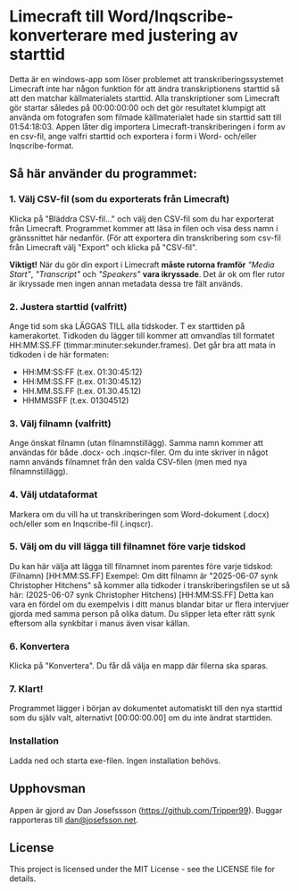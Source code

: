 # Limecraft till Word/Inqscribe-konverterare med justering av starttid

Detta är en windows-app som löser problemet att transkriberingssystemet Limecraft inte har någon funktion för att ändra transkriptionens starttid så att den matchar källmaterialets starttid. 
Alla transkriptioner som Limecraft gör startar således på 00:00:00:00 och det gör resultatet klumpigt att använda om fotografen som filmade källmaterialet hade sin starttid satt till 01:54:18:03. Appen låter dig importera Limecraft-transkriberingen i form av en csv-fil, ange valfri starttid och exportera i form i Word- och/eller Inqscribe-format. 

## Så här använder du programmet:

### 1. Välj CSV-fil (som du exporterats från Limecraft)
Klicka på "Bläddra CSV-fil..." och välj den CSV-fil som du har exporterat från Limecraft.
Programmet kommer att läsa in filen och visa dess namn i gränssnittet här nedanför.
(För att exportera din transkribering som csv-fil från Limecraft välj "Export" och klicka på "CSV-fil".

**Viktigt!** När du gör din export i Limecraft **måste rutorna framför** *"Media Start"*, *"Transcript"* och *"Speakers"* **vara ikryssade**. Det är ok om fler rutor är ikryssade men ingen annan metadata dessa tre fält används.

### 2. Justera starttid (valfritt)
Ange tid som ska LÄGGAS TILL alla tidskoder. T ex starttiden på kamerakortet.
Tidkoden du lägger till kommer att omvandlas till formatet HH:MM:SS.FF (timmar:minuter:sekunder.frames).
Det går bra att mata in tidkoden i de här formaten:
- HH:MM:SS:FF (t.ex. 01:30:45:12)
- HH:MM:SS.FF (t.ex. 01:30:45.12)
- HH.MM.SS.FF (t.ex. 01.30.45.12)
- HHMMSSFF (t.ex. 01304512)

### 3. Välj filnamn (valfritt)
Ange önskat filnamn (utan filnamnstillägg).
Samma namn kommer att användas för både .docx- och .inqscr-filer.
Om du inte skriver in något namn används filnamnet från den valda CSV-filen (men med nya filnamnstillägg).

### 4. Välj utdataformat
Markera om du vill ha ut transkriberingen som Word-dokument (.docx) och/eller som en Inqscribe-fil (.inqscr).

### 5. Välj om du vill lägga till filnamnet före varje tidskod
Du kan här välja att lägga till filnamnet inom parentes före varje tidskod:
(Filnamn) [HH:MM:SS.FF]
Exempel: Om ditt filnamn är "2025-06-07 synk Christopher Hitchens" så kommer alla tidkoder i transkriberingsfilen se ut så här:
(2025-06-07 synk Christopher Hitchens) [HH:MM:SS.FF]
Detta kan vara en fördel om du exempelvis i ditt manus blandar bitar ur flera intervjuer gjorda med samma person på olika datum. Du slipper leta efter rätt synk eftersom alla synkbitar i manus även visar källan.  

### 6. Konvertera
Klicka på "Konvertera". Du får då välja en mapp där filerna ska sparas.

### 7. Klart!
Programmet lägger i början av dokumentet automatiskt till den nya starttid som du själv valt, alternativt [00:00:00.00] om du inte ändrat starttiden. 

### Installation
Ladda ned och starta exe-filen. Ingen installation behövs. 

## Upphovsman
Appen är gjord av Dan Josefssson (https://github.com/Tripper99).
Buggar rapporteras till dan@josefsson.net.

## License
This project is licensed under the MIT License - see the LICENSE file for details.
